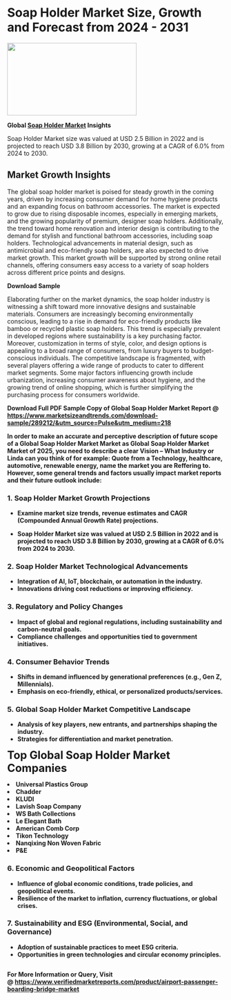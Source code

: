 <H1>Soap Holder Market Size, Growth and Forecast from 2024 - 2031</H1><img class="aligncenter size-medium wp-image-584254" src="https://thirdeyenews.in/wp-content/uploads/2024/09/Global-Market-Research-300x168.jpeg" alt="" width="300" height="168" /><p><strong>Global&nbsp;<a href="https://www.marketsizeandtrends.com/download-sample/289212/&amp;utm_source=Pulse&amp;utm_medium=218">Soap Holder Market</a> Insights</strong></p><p>Soap Holder Market size was valued at USD 2.5 Billion in 2022 and is projected to reach USD 3.8 Billion by 2030, growing at a CAGR of 6.0% from 2024 to 2030.</p><p><h2>Market Growth Insights</h2> <p>The global soap holder market is poised for steady growth in the coming years, driven by increasing consumer demand for home hygiene products and an expanding focus on bathroom accessories. The market is expected to grow due to rising disposable incomes, especially in emerging markets, and the growing popularity of premium, designer soap holders. Additionally, the trend toward home renovation and interior design is contributing to the demand for stylish and functional bathroom accessories, including soap holders. Technological advancements in material design, such as antimicrobial and eco-friendly soap holders, are also expected to drive market growth. This market growth will be supported by strong online retail channels, offering consumers easy access to a variety of soap holders across different price points and designs.</p> <p><strong>Download Sample</strong></p> <p>Elaborating further on the market dynamics, the soap holder industry is witnessing a shift toward more innovative designs and sustainable materials. Consumers are increasingly becoming environmentally conscious, leading to a rise in demand for eco-friendly products like bamboo or recycled plastic soap holders. This trend is especially prevalent in developed regions where sustainability is a key purchasing factor. Moreover, customization in terms of style, color, and design options is appealing to a broad range of consumers, from luxury buyers to budget-conscious individuals. The competitive landscape is fragmented, with several players offering a wide range of products to cater to different market segments. Some major factors influencing growth include urbanization, increasing consumer awareness about hygiene, and the growing trend of online shopping, which is further simplifying the purchasing process for consumers worldwide.</p> <p><strong></p><p><span class=""><strong>Download Full PDF Sample Copy of Global Soap Holder Market Report</strong> @ <a href="https://www.marketsizeandtrends.com/download-sample/289212/&amp;utm_source=Pulse&amp;utm_medium=218" target="_blank">https://www.marketsizeandtrends.com/download-sample/289212/&amp;utm_source=Pulse&amp;utm_medium=218</a></span></p><p>In order to make an accurate and perceptive description of future scope of a Global&nbsp;Soap Holder Market Market as Global&nbsp;Soap Holder Market Market of 2025, you need to describe a clear Vision &ndash; What Industry or Linda can you think of for example: Quote from a Technology, healthcare, automotive, renewable energy, name the market you are Reffering to. However, some general trends and factors usually impact market reports and their future outlook include:</p><h3>1.&nbsp;<strong>Soap Holder Market Growth Projections</strong></h3><ul><li>Examine market size trends, revenue estimates and CAGR (Compounded Annual Growth Rate) projections.</li><li><p>Soap Holder Market size was valued at USD 2.5 Billion in 2022 and is projected to reach USD 3.8 Billion by 2030, growing at a CAGR of 6.0% from 2024 to 2030.</p></li></ul><h3>2.&nbsp;<strong>Soap Holder Market Technological Advancements</strong></h3><ul><li>Integration of AI, IoT, blockchain, or automation in the industry.</li><li>Innovations driving cost reductions or improving efficiency.</li></ul><h3>3.&nbsp;<strong>Regulatory and Policy Changes</strong></h3><ul><li>Impact of global and regional regulations, including sustainability and carbon-neutral goals.</li><li>Compliance challenges and opportunities tied to government initiatives.</li></ul><h3>4.&nbsp;<strong>Consumer Behavior Trends</strong></h3><ul><li>Shifts in demand influenced by generational preferences (e.g., Gen Z, Millennials).</li><li>Emphasis on eco-friendly, ethical, or personalized products/services.</li></ul><h3>5.&nbsp;<strong>Global Soap Holder Market Competitive Landscape</strong></h3><ul><li>Analysis of key players, new entrants, and partnerships shaping the industry.</li><li>Strategies for differentiation and market penetration.</li></ul><p data-pm-slice="1 1 []"><span style="color: inherit; font-family: inherit; font-size: 25px;">Top Global Soap Holder Market Companies</span></p><div class="" data-test-id=""><p><li>Universal Plastics Group</li><li> Chadder</li><li> KLUDI</li><li> Lavish Soap Company</li><li> WS Bath Collections</li><li> Le Elegant Bath</li><li> American Comb Corp</li><li> Tikon Technology</li><li> Nanqixing Non Woven Fabric</li><li> P&E</li></p></div><h3>6.&nbsp;<strong>Economic and Geopolitical Factors</strong></h3><ul><li>Influence of global economic conditions, trade policies, and geopolitical events.</li><li>Resilience of the market to inflation, currency fluctuations, or global crises.</li></ul><h3>7.&nbsp;<strong>Sustainability and ESG (Environmental, Social, and Governance)</strong></h3><ul><li>Adoption of sustainable practices to meet ESG criteria.</li><li>Opportunities in green technologies and circular economy principles.</li></ul><h2><strong style="font-size: 14px;">For More Information or Query, Visit @&nbsp;</strong><a style="background-color: #ffffff; font-size: 14px;" href="https://www.marketsizeandtrends.com/report/soap-holder-market/" target="_blank">https://www.verifiedmarketreports.com/product/airport-passenger-boarding-bridge-market</a></h2>
